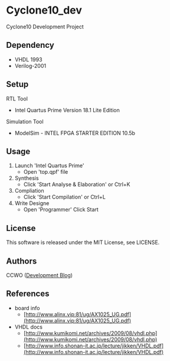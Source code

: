 # Cyclone10_dev

Cyclone10 Development Project

## Dependency

- VHDL 1993
- Verilog-2001

## Setup

RTL Tool

- Intel Quartus Prime Version 18.1 Lite Edition

Simulation Tool

- ModelSim - INTEL FPGA STARTER EDITION 10.5b

## Usage

1. Launch 'Intel Quartus Prime'
    - Open 'top.qpf' file
1. Synthesis
    - Click 'Start Analyse & Elaboration' or Ctrl+K
1. Compliation
    - Click 'Start Compilation' or Ctrl+L
1. Write Designe
    - Open 'Programmer' Click Start

## License

This software is released under the MIT License, see LICENSE.

## Authors

CCWO ([Development Blog](https://ccwo-embed.hatenablog.com/))

## References

- board info
  - [http://www.alinx.vip:81/ug/AX1025_UG.pdf](http://www.alinx.vip:81/ug/AX1025_UG.pdf)
- VHDL docs
  - [http://www.kumikomi.net/archives/2009/08/vhdl.php](http://www.kumikomi.net/archives/2009/08/vhdl.php)
  - [http://www.info.shonan-it.ac.jp/lecture/jikken/VHDL.pdf](http://www.info.shonan-it.ac.jp/lecture/jikken/VHDL.pdf)
